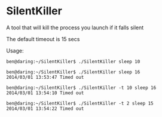 SilentKiller
============

A tool that will kill the process you launch if it falls silent

The default timeout is 15 secs

Usage:
```
ben@daring:~/SilentKiller$ ./SilentKiller sleep 10

ben@daring:~/SilentKiller$ ./SilentKiller sleep 16
2014/03/01 13:53:47 Timed out

ben@daring:~/SilentKiller$ ./SilentKiller -t 10 sleep 16
2014/03/01 13:54:10 Timed out

ben@daring:~/SilentKiller$ ./SilentKiller -t 2 sleep 15
2014/03/01 13:54:22 Timed out
```